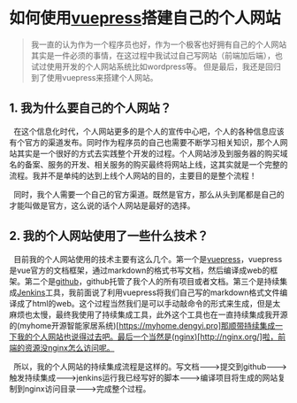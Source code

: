 # 如何使用[vuepress](https://vuepress.vuejs.org/zh/)搭建自己的个人网站

> 我一直的认为作为一个程序员也好，作为一个极客也好拥有自己的个人网站其实是一件必须的事情，在这过程中我试过自己写网站（前端加后端），也试过使用开发的个人网站系统比如wordpress等。
> 但是最后，我还是回归到了使用vuepress来搭建个人网站。

## 1. 我为什么要自己的个人网站？

&nbsp;&nbsp;在这个信息化时代，个人网站更多的是个人的宣传中心吧，个人的各种信息应该有个官方的渠道发布。同时作为程序员的自己也需要不断学习相关知识，那个人网站其实是一个很好的方式去实践整个开发的过程。个人网站涉及到服务器的购买域名的备案、服务的开发、相关服务的购买最终将网站上线，这其实就是一个完整的流程。我并不是单纯的达到上线个人网站的目的，主要目的是整个流程！

&nbsp;&nbsp;同时，我个人需要一个自己的官方渠道。既然是官方，那么从头到尾都是自己的才能叫做是官方，这么说的话个人网站是最好的选择。

## 2. 我的个人网站使用了一些什么技术？

&nbsp;&nbsp;目前我的个人网站使用的技术主要有这么几个。第一个是[vuepress](https://vuepress.vuejs.org/zh/)，vuepress是vue官方的文档框架，通过markdown的格式书写文档，然后编译成web的框架。第二个是[github](https://github.com/BruceAKABear/dengyi)，github托管了我个人的所有项目或者文档。第三个是持续集成[Jenkins](https://www.jenkins.io/)工具，我前面说了利用vuepress将我们自己写的markdown格式文件编译成了html的web。这个过程当然我们是可以手动敲命令的形式来生成，但是太麻烦也太慢，最终我使用了持续集成工具，此外这个工具也在一直持续集成我开源的(myhome开源智能家居系统)[https://myhome.dengyi.pro]那顺带持续集成一下我的个人网站也说得过去吧。最后一个当然是(nginx)[http://nginx.org/]啦，前端的资源没nginx怎么访问呢。

&nbsp;&nbsp;所以，我的个人网站的持续集成流程是这样的。写文档--->提交到github--->触发持续集成--->jenkins运行我已经写好的脚本--->编译项目将生成的网站复制到nginx访问目录--->完成整个过程。